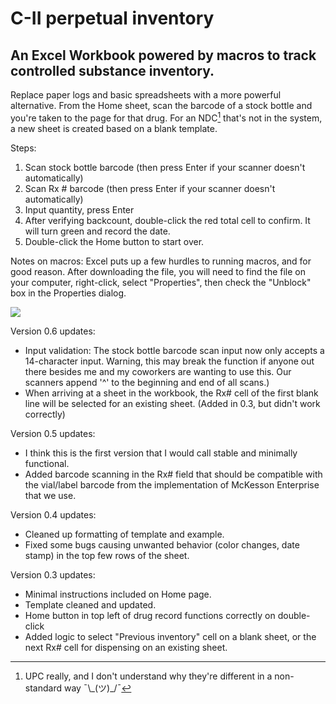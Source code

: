# C-II perpetual inventory
## An Excel Workbook powered by macros to track controlled substance inventory.

Replace paper logs and basic spreadsheets with a more powerful alternative. From the Home sheet, scan the barcode of a stock bottle and you're taken to the page for that drug. For an NDC[^1] that's not in the system, a new sheet is created based on a blank template.

Steps:
1. Scan stock bottle barcode (then press Enter if your scanner doesn't automatically)
2. Scan Rx # barcode (then press Enter if your scanner doesn't automatically)
3. Input quantity, press Enter
4. After verifying backcount, double-click the red total cell to confirm. It will turn green and record the date.
5. Double-click the Home button to start over.

Notes on macros: Excel puts up a few hurdles to running macros, and for good reason. After downloading the file, you will need to find the file on your computer, right-click, select "Properties", then check the "Unblock" box in the Properties dialog. 

![](https://learn.microsoft.com/en-us/deployoffice/images/security/vba-unblock-file-properties.png)

Version 0.6 updates:
- Input validation: The stock bottle barcode scan input now only accepts a 14-character input. Warning, this may break the function if anyone out there besides me and my coworkers are wanting to use this. Our scanners append '^' to the beginning and end of all scans.)
- When arriving at a sheet in the workbook, the Rx# cell of the first blank line will be selected for an existing sheet. (Added in 0.3, but didn't work correctly)


Version 0.5 updates:
- I think this is the first version that I would call stable and minimally functional.
- Added barcode scanning in the Rx# field that should be compatible with the vial/label barcode from the implementation of McKesson Enterprise that we use.

Version 0.4 updates:
- Cleaned up formatting of template and example.
- Fixed some bugs causing unwanted behavior (color changes, date stamp) in the top few rows of the sheet.

Version 0.3 updates:
- Minimal instructions included on Home page.
- Template cleaned and updated.
- Home button in top left of drug record functions correctly on double-click
- Added logic to select "Previous inventory" cell on a blank sheet, or the next Rx# cell for dispensing on an existing sheet.

[^1]: UPC really, and I don't understand why they're different in a non-standard way ¯\\\_(ツ)\_/¯
